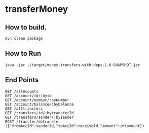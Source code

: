 # transferMoney

## How to build.
    mvn clean package

## How to Run
    java -jar ./target/money-transfers-with-deps-1.0-SNAPSHOT.jar
    
## End Points
    GET /allAcounts
    GET /account/id/:byid
    GET /account/number/:bynumber
    GET /account/balance/:bybalance
    GET /alltransfers
    GET /transfers/id/:bytransferId
    GET /transfers/sender/:bysender
    POST /transfer/dotransfer 
    ({"fromAccId":senderId,"toAccId":receiveId,"amount":intamount})
    
    

